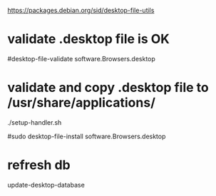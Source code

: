 https://packages.debian.org/sid/desktop-file-utils

# validate .desktop file is OK
#desktop-file-validate software.Browsers.desktop

# validate and copy .desktop file to /usr/share/applications/
./setup-handler.sh

#sudo desktop-file-install software.Browsers.desktop

# refresh db
update-desktop-database
